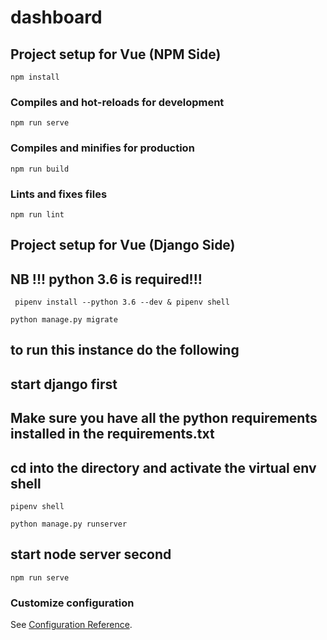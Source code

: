 # dashboard

## Project setup for Vue (NPM Side)
```
npm install
```

### Compiles and hot-reloads for development
```
npm run serve
```

### Compiles and minifies for production
```
npm run build
```

### Lints and fixes files
```
npm run lint
```

## Project setup for Vue (Django Side)

## NB !!! python 3.6 is required!!!
```
 pipenv install --python 3.6 --dev & pipenv shell 
```
```
python manage.py migrate
```

## to run this instance do the following

## start django first 

## Make sure you have all the python requirements installed in the requirements.txt

## cd into the directory and activate the virtual env shell
```
pipenv shell
```

```
python manage.py runserver
```

## start node server second

```
npm run serve
```

### Customize configuration
See [Configuration Reference](https://cli.vuejs.org/config/).
